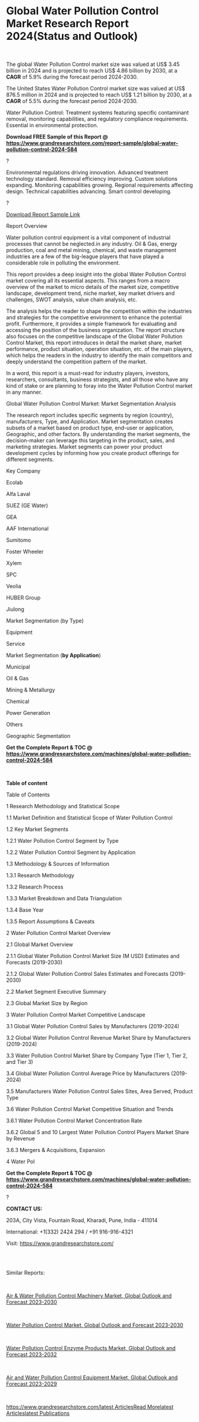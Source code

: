 <h1>Global Water Pollution Control Market Research Report 2024(Status and Outlook)</h1><br/><p>The global Water Pollution Control market size was valued at US$ 3.45 billion in 2024 and is projected to reach US$ 4.86 billion by 2030, at a <strong>CAGR</strong> of 5.9% during the forecast period 2024-2030.</p>
 
 
 
 <p>The United States Water Pollution Control market size was valued at US$ 876.5 million in 2024 and is projected to reach US$ 1.21 billion by 2030, at a <strong>CAGR</strong> of 5.5% during the forecast period 2024-2030.</p>
 
 
 
 <p>Water Pollution Control: Treatment systems featuring specific contaminant removal, monitoring capabilities, and regulatory compliance requirements. Essential in environmental protection.</p>
 
 
 
 <div><b>Download FREE Sample of this Report @ <a href="https://www.grandresearchstore.com/report-sample/global-water-pollution-control-2024-584">https://www.grandresearchstore.com/report-sample/global-water-pollution-control-2024-584</a></b></div>
 
 
 
 <p>? </p>
 
 
 
 <p>Environmental regulations driving innovation. Advanced treatment technology standard. Removal efficiency improving. Custom solutions expanding. Monitoring capabilities growing. Regional requirements affecting design. Technical capabilities advancing. Smart control developing.</p>
 
 
 
 <p>? </p>
 
 
 
 <p><a href="https://www.grandresearchstore.com/mr-admin/report-sample/global-water-pollution-control-2024-584">Download Report Sample Link</a></p>
 
 
 
 <p>Report Overview</p>
 
 
 
 <p>Water pollution control equipment is a vital component of industrial processes that cannot be neglected.in any industry. Oil & Gas, energy production, coal and metal mining, chemical, and waste management industries are a few of the big-league players that have played a considerable role in polluting the environment.</p>
 
 
 
 <p>This report provides a deep insight into the global Water Pollution Control market covering all its essential aspects. This ranges from a macro overview of the market to micro details of the market size, competitive landscape, development trend, niche market, key market drivers and challenges, SWOT analysis, value chain analysis, etc.</p>
 
 
 
 <p>The analysis helps the reader to shape the competition within the industries and strategies for the competitive environment to enhance the potential profit. Furthermore, it provides a simple framework for evaluating and accessing the position of the business organization. The report structure also focuses on the competitive landscape of the Global Water Pollution Control Market, this report introduces in detail the market share, market performance, product situation, operation situation, etc. of the main players, which helps the readers in the industry to identify the main competitors and deeply understand the competition pattern of the market.</p>
 
 
 
 <p>In a word, this report is a must-read for industry players, investors, researchers, consultants, business strategists, and all those who have any kind of stake or are planning to foray into the Water Pollution Control market in any manner.</p>
 
 
 
 <p>Global Water Pollution Control Market: Market Segmentation Analysis</p>
 
 
 
 <p>The research report includes specific segments by region (country), manufacturers, Type, and Application. Market segmentation creates subsets of a market based on product type, end-user or application, Geographic, and other factors. By understanding the market segments, the decision-maker can leverage this targeting in the product, sales, and marketing strategies. Market segments can power your product development cycles by informing how you create product offerings for different segments.</p>
 
 
 
 <p>Key Company</p>
 
 
 
 <p>Ecolab</p>
 
 
 
 <p>Alfa Laval</p>
 
 
 
 <p>SUEZ (GE Water)</p>
 
 
 
 <p>GEA</p>
 
 
 
 <p>AAF International</p>
 
 
 
 <p>Sumitomo</p>
 
 
 
 <p>Foster Wheeler</p>
 
 
 
 <p>Xylem</p>
 
 
 
 <p>SPC</p>
 
 
 
 <p>Veolia</p>
 
 
 
 <p>HUBER Group</p>
 
 
 
 <p>Jiulong</p>
 
 
 
 <p>Market Segmentation (by Type)</p>
 
 
 
 <p>Equipment</p>
 
 
 
 <p>Service</p>
 
 
 
 <p>Market Segmentation (<strong>by Application</strong>)</p>
 
 
 
 <p>Municipal</p>
 
 
 
 <p>Oil & Gas</p>
 
 
 
 <p>Mining & Metallurgy</p>
 
 
 
 <p>Chemical</p>
 
 
 
 <p>Power Generation</p>
 
 
 
 <p>Others</p>
 
 
 
 <p>Geographic Segmentation</p>
 
 
 
 <div><b>Get the Complete Report & TOC @ <a href="https://www.grandresearchstore.com/machines/global-water-pollution-control-2024-584">https://www.grandresearchstore.com/machines/global-water-pollution-control-2024-584</a></b></div>
 
 
 
 <p><br />
 
 <b>Table of content</b></p>
 
 
 
 <p>Table of Contents<br />
 
 1 Research Methodology and Statistical Scope<br />
 
 1.1 Market Definition and Statistical Scope of Water Pollution Control<br />
 
 1.2 Key Market Segments<br />
 
 1.2.1 Water Pollution Control Segment by Type<br />
 
 1.2.2 Water Pollution Control Segment by Application<br />
 
 1.3 Methodology & Sources of Information<br />
 
 1.3.1 Research Methodology<br />
 
 1.3.2 Research Process<br />
 
 1.3.3 Market Breakdown and Data Triangulation<br />
 
 1.3.4 Base Year<br />
 
 1.3.5 Report Assumptions & Caveats<br />
 
 2 Water Pollution Control Market Overview<br />
 
 2.1 Global Market Overview<br />
 
 2.1.1 Global Water Pollution Control Market Size (M USD) Estimates and Forecasts (2019-2030)<br />
 
 2.1.2 Global Water Pollution Control Sales Estimates and Forecasts (2019-2030)<br />
 
 2.2 Market Segment Executive Summary<br />
 
 2.3 Global Market Size by Region<br />
 
 3 Water Pollution Control Market Competitive Landscape<br />
 
 3.1 Global Water Pollution Control Sales by Manufacturers (2019-2024)<br />
 
 3.2 Global Water Pollution Control Revenue Market Share by Manufacturers (2019-2024)<br />
 
 3.3 Water Pollution Control Market Share by Company Type (Tier 1, Tier 2, and Tier 3)<br />
 
 3.4 Global Water Pollution Control Average Price by Manufacturers (2019-2024)<br />
 
 3.5 Manufacturers Water Pollution Control Sales Sites, Area Served, Product Type<br />
 
 3.6 Water Pollution Control Market Competitive Situation and Trends<br />
 
 3.6.1 Water Pollution Control Market Concentration Rate<br />
 
 3.6.2 Global 5 and 10 Largest Water Pollution Control Players Market Share by Revenue<br />
 
 3.6.3 Mergers & Acquisitions, Expansion<br />
 
 4 Water Pol</p>
 
 
 
 <div><b>Get the Complete Report & TOC @ <a href="https://www.grandresearchstore.com/machines/global-water-pollution-control-2024-584">https://www.grandresearchstore.com/machines/global-water-pollution-control-2024-584</a></b></div>
 
 
 
 <p>? </p>
 
 
 
 <p><b>CONTACT US:</b><br />
 
 203A, City Vista, Fountain Road, Kharadi, Pune, India - 411014<br />
 
 International: +1(332) 2424 294 / +91 916-916-4321<br />
 
 Visit: <a href="https://www.grandresearchstore.com/">https://www.grandresearchstore.com/</a><br />
 
 <br />
 
 <br />
 
 Similar Reports:<br />
 
 <br />
 
 <a href="https://www.grandresearchstore.com/machines/global-air-water-pollution-control-machinery-forecast-2023-2030-802">Air & Water Pollution Control Machinery Market, Global Outlook and Forecast 2023-2030</a><br />
 
 <br />
 
 <a href="https://www.grandresearchstore.com/machines/global-water-pollution-control-forecast-2023-2030-218">Water Pollution Control Market, Global Outlook and Forecast 2023-2030</a><br />
 
 <br />
 
 <a href="https://www.grandresearchstore.com/chemicals-and-materials/global-water-pollution-control-enzyme-s-forecast-2023-2032-321">Water Pollution Control Enzyme Products Market, Global Outlook and Forecast 2023-2032</a><br />
 
 <br />
 
 <a href="https://www.grandresearchstore.com/manufacturing-and-construction/global-air-water-pollution-control-equipment-forecast-2023-2029-586">Air and Water Pollution Control Equipment Market, Global Outlook and Forecast 2023-2029</a><br />
 
 <br />
 
 <a href="https://gyeongbokgung.com">https://www.grandresearchstore.com/</a><a href="https://hallyeomaritime.com">latest Articles</a><a href="https://jingwansa.com">Read More</a><a href="https://nguoiviet.jp/">latest Articles</a><a href="https://www.intelmarketresearch.com/">latest Publications</a></p>